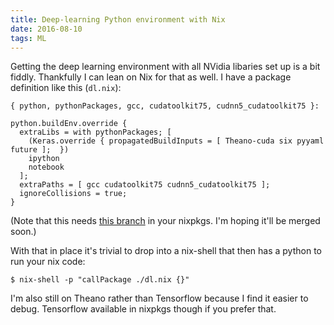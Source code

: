 ```yaml
---
title: Deep-learning Python environment with Nix
date: 2016-08-10
tags: ML
---
```


Getting the deep learning environment with all NVidia libaries set up is a bit fiddly. Thankfully I can lean on Nix for that as well. I have a package definition like this (`dl.nix`):

<pre><code class="nix">{ python, pythonPackages, gcc, cudatoolkit75, cudnn5_cudatoolkit75 }:

python.buildEnv.override {
  extraLibs = with pythonPackages; [
    (Keras.override { propagatedBuildInputs = [ Theano-cuda six pyyaml future ];  })
    ipython
    notebook
  ];
  extraPaths = [ gcc cudatoolkit75 cudnn5_cudatoolkit75 ];
  ignoreCollisions = true;
}
</code></pre>

(Note that this needs [this branch](https://github.com/NixOS/nixpkgs/pull/18273) in your nixpkgs. I'm hoping it'll be merged soon.)

With that in place it's trivial to drop into a nix-shell that then has a python to run your nix code:

<pre><code class="bash">$ nix-shell -p "callPackage ./dl.nix {}"
</code></pre>

I'm also still on Theano rather than Tensorflow because I find it easier to debug. Tensorflow available in nixpkgs though if you prefer that.

